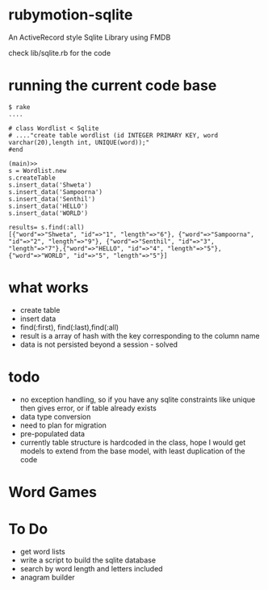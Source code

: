 rubymotion-sqlite
=================

An ActiveRecord style Sqlite Library using FMDB


check lib/sqlite.rb for the code


# running the current code base


    $ rake
    ....

	# class Wordlist < Sqlite
	# ...."create table wordlist (id INTEGER PRIMARY KEY, word varchar(20),length int, UNIQUE(word));"
	#end

    (main)>> 
    s = Wordlist.new
    s.createTable
    s.insert_data('Shweta')
    s.insert_data('Sampoorna')
    s.insert_data('Senthil')
    s.insert_data('HELLO')
    s.insert_data('WORLD')

    results= s.find(:all)
    [{"word"=>"Shweta", "id"=>"1", "length"=>"6"}, {"word"=>"Sampoorna", "id"=>"2", "length"=>"9"}, {"word"=>"Senthil", "id"=>"3", "length"=>"7"},{"word"=>"HELLO", "id"=>"4", "length"=>"5"},{"word"=>"WORLD", "id"=>"5", "length"=>"5"}]


# what works
* create table
* insert data
* find(:first), find(:last),find(:all)
* result is a array of hash with the key corresponding to the column name
* data is not persisted beyond a session - solved

# todo

* no exception handling, so if you have any sqlite constraints like unique then gives error, or if table already exists
* data type conversion 
* need to plan for migration
* pre-populated data
* currently table structure is hardcoded in the class, hope I would get models to extend from the base model, with least duplication of the code






# Word Games


# To Do

* get word lists
* write a script to build the sqlite database
* search by word length and letters included
* anagram builder